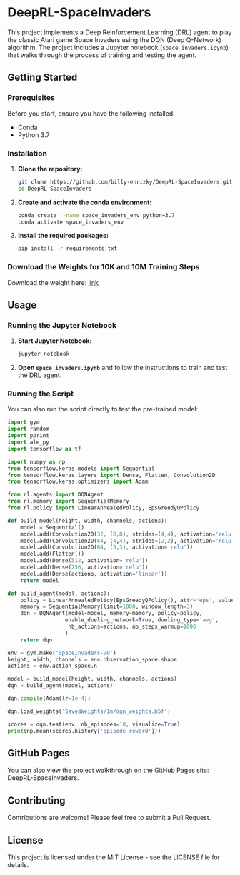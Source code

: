 # DeepRL-SpaceInvaders

This project implements a Deep Reinforcement Learning (DRL) agent to play the classic Atari game Space Invaders using the DQN (Deep Q-Network) algorithm. The project includes a Jupyter notebook (`space_invaders.ipynb`) that walks through the process of training and testing the agent.

## Getting Started

### Prerequisites

Before you start, ensure you have the following installed:

- Conda
- Python 3.7

### Installation

1. **Clone the repository:**

    ```bash
    git clone https://github.com/billy-enrizky/DeepRL-SpaceInvaders.git
    cd DeepRL-SpaceInvaders
    ```

2. **Create and activate the conda environment:**

    ```bash
    conda create --name space_invaders_env python=3.7
    conda activate space_invaders_env
    ```

3. **Install the required packages:**

    ```bash
    pip install -r requirements.txt
    ```

### Download the Weights for 10K and 10M Training Steps
Download the weight here: [link](https://drive.google.com/file/d/1TgfGittIQC2KhNbut2l4NSASUr0swe1u/edit)

## Usage

### Running the Jupyter Notebook

1. **Start Jupyter Notebook:**

    ```bash
    jupyter notebook
    ```

2. **Open `space_invaders.ipynb`** and follow the instructions to train and test the DRL agent.

### Running the Script

You can also run the script directly to test the pre-trained model:

```python
import gym
import random
import pprint
import ale_py
import tensorflow as tf

import numpy as np
from tensorflow.keras.models import Sequential
from tensorflow.keras.layers import Dense, Flatten, Convolution2D
from tensorflow.keras.optimizers import Adam

from rl.agents import DQNAgent
from rl.memory import SequentialMemory
from rl.policy import LinearAnnealedPolicy, EpsGreedyQPolicy

def build_model(height, width, channels, actions):
    model = Sequential()
    model.add(Convolution2D(32, (8,8), strides=(4,4), activation='relu', input_shape=(3,height, width, channels)))
    model.add(Convolution2D(64, (4,4), strides=(2,2), activation='relu'))
    model.add(Convolution2D(64, (3,3), activation='relu'))
    model.add(Flatten())
    model.add(Dense(512, activation='relu'))
    model.add(Dense(256, activation='relu'))
    model.add(Dense(actions, activation='linear'))
    return model

def build_agent(model, actions):
    policy = LinearAnnealedPolicy(EpsGreedyQPolicy(), attr='eps', value_max=1., value_min=.1, value_test=.2, nb_steps=10000)
    memory = SequentialMemory(limit=1000, window_length=3)
    dqn = DQNAgent(model=model, memory=memory, policy=policy,
                  enable_dueling_network=True, dueling_type='avg', 
                   nb_actions=actions, nb_steps_warmup=1000
                  )
    return dqn

env = gym.make('SpaceInvaders-v0')
height, width, channels = env.observation_space.shape
actions = env.action_space.n

model = build_model(height, width, channels, actions)
dqn = build_agent(model, actions)

dqn.compile(Adam(lr=1e-4))

dqn.load_weights('SavedWeights/1m/dqn_weights.h5f')

scores = dqn.test(env, nb_episodes=10, visualize=True)
print(np.mean(scores.history['episode_reward']))
```

## GitHub Pages

You can also view the project walkthrough on the GitHub Pages site: DeepRL-SpaceInvaders.

## Contributing

Contributions are welcome! Please feel free to submit a Pull Request.

## License

This project is licensed under the MIT License - see the LICENSE file for details.
